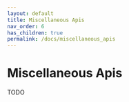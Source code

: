 ```yaml
---
layout: default
title: Miscellaneous Apis
nav_order: 6
has_children: true
permalink: /docs/miscellaneous_apis
---
```


# Miscellaneous Apis

TODO
